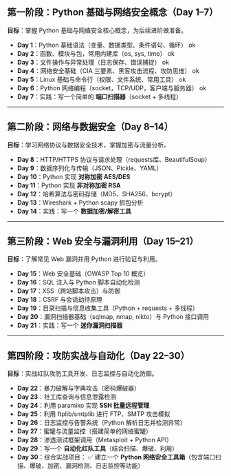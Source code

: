 ## **第一阶段：Python 基础与网络安全概念（Day 1–7）**

**目标**：掌握 Python 基础与网络安全核心概念，为后续进阶做准备。

* **Day 1**：Python 基础语法（变量、数据类型、条件语句、循环） ok
* **Day 2**：函数、模块与包，常用内建库（os, sys, time） ok
* **Day 3**：文件操作与异常处理（日志保存、错误捕捉） ok
* **Day 4**：网络安全基础（CIA 三要素、黑客攻击流程、攻防思维） ok
* **Day 5**：Linux 基础与命令行（权限、文件系统、常用工具） ok 
* **Day 6**：Python 网络编程（socket，TCP/UDP，客户端与服务器） ok
* **Day 7**：实践：写一个简单的 **端口扫描器**（socket + 多线程）

---

## **第二阶段：网络与数据安全（Day 8–14）**

**目标**：学习网络协议与数据安全技术，掌握加密与流量分析。

* **Day 8**：HTTP/HTTPS 协议与请求处理（requests库、BeautifulSoup）
* **Day 9**：数据序列化与传输（JSON、Pickle、YAML）
* **Day 10**：Python 实现 **对称加密 AES/DES**
* **Day 11**：Python 实现 **非对称加密 RSA**
* **Day 12**：哈希算法与密码存储（MD5、SHA256、bcrypt）
* **Day 13**：Wireshark + Python scapy 抓包分析
* **Day 14**：实践：写一个 **数据加密/解密工具**

---

## **第三阶段：Web 安全与漏洞利用（Day 15–21）**

**目标**：了解常见 Web 漏洞并用 Python 进行验证与利用。

* **Day 15**：Web 安全基础（OWASP Top 10 概览）
* **Day 16**：SQL 注入与 Python 脚本自动化检测
* **Day 17**：XSS（跨站脚本攻击）与防御
* **Day 18**：CSRF 与会话劫持原理
* **Day 19**：目录扫描与信息收集工具（Python + requests + 多线程）
* **Day 20**：漏洞扫描器基础（sqlmap, nmap, nikto）与 Python 接口调用
* **Day 21**：实践：写一个 **迷你漏洞扫描器**

---

## **第四阶段：攻防实战与自动化（Day 22–30）**

**目标**：实战红队攻防工具开发、日志监控与自动化防御。

* **Day 22**：暴力破解与字典攻击（密码爆破器）
* **Day 23**：社工库查询与信息泄露检测
* **Day 24**：利用 paramiko 实现 **SSH 批量远程管理**
* **Day 25**：利用 ftplib/smtplib 进行 FTP、SMTP 攻击模拟
* **Day 26**：日志监控与告警系统（Python 解析日志并检测异常）
* **Day 27**：蜜罐与流量监控（搭建简单的网络蜜罐）
* **Day 28**：渗透测试框架调用（Metasploit + Python API）
* **Day 29**：写一个 **自动化红队工具**（结合扫描、爆破、利用）
* **Day 30**：综合实战项目：
  ✅ 建立一个 **Python 网络安全工具箱**（包含端口扫描、爆破、加密、漏洞检测、日志监控等功能）